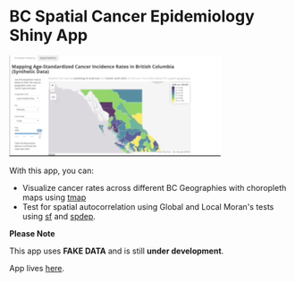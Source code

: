 # BC Spatial Cancer Epidemiology Shiny App

<img src="https://github.com/jdsimkin04/BC_Spatial_CanEpi_App/blob/master/GIF_READ_ME.gif" width="75%">

With this app, you can:

* Visualize cancer rates across different BC Geographies with choropleth maps using [tmap](https://github.com/mtennekes/tmap)
* Test for spatial autocorrelation using Global and Local Moran's tests using [sf](https://github.com/r-spatial/sf) and [spdep](https://github.com/r-spatial/spdep).

**Please Note**

This app uses **FAKE DATA** and is still **under development**. 

App lives [here](https://jdsimkin04.shinyapps.io/bc_spatial_canepi_app/).